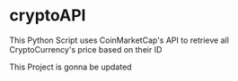 # cryptoAPI


This Python Script uses CoinMarketCap's API to retrieve all CryptoCurrency's price based on their ID

This Project is gonna be updated

